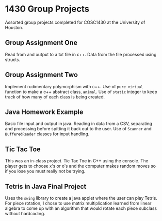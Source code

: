 # 1430 Group Projects

Assorted group projects completed for COSC1430 at the University of Houston.

## Group Assignment One
Read from and output to a txt file in c++. Data from the file processed using structs.

## Group Assignment Two
Implement rudimentary polymorphism with c++. Use of `pure virtual` function to make a c++ abstract class, `animal`. Use of `static` integer to keep track of how many of each class is being created.

## Java Homework Example
Basic file input and output in java. Reading in data from a CSV, separating and processing before spitting it back out to the user. Use of `Scanner` and `BufferedReader` classes for input handling.

## Tic Tac Toe
This was an in-class project. Tic Tac Toe in C++ using the console. The player gets to choose x's or o's and the computer makes random moves so if you lose you must really not be trying.

## Tetris in Java Final Project
Uses the `swing` library to create a java applet where the user can play Tetris. For piece rotation, I chose to use matrix multiplication learned from linear algebra to come up with an algorithm that would rotate each piece subclass without hardcoding.
